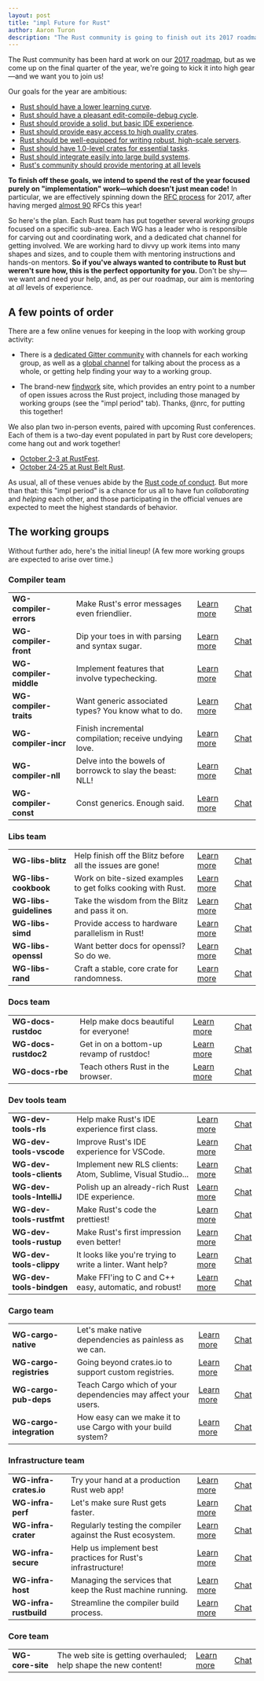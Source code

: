 ```yaml
---
layout: post
title: "impl Future for Rust"
author: Aaron Turon
description: "The Rust community is going to finish out its 2017 roadmap with a bang—and we want your help!"
---
```


The Rust community has been hard at work on our [2017 roadmap], but as we come
up on the final quarter of the year, we're going to kick it into high gear—and
we want you to join us!

[2017 roadmap]: https://github.com/rust-lang/rfcs/pull/1774

Our goals for the year are ambitious:

* [Rust should have a lower learning curve](https://github.com/rust-lang/rust-roadmap/issues/3).
* [Rust should have a pleasant edit-compile-debug cycle](https://github.com/rust-lang/rust-roadmap/issues/1).
* [Rust should provide a solid, but basic IDE experience](https://github.com/rust-lang/rust-roadmap/issues/2).
* [Rust should provide easy access to high quality crates](https://github.com/rust-lang/rust-roadmap/issues/9).
* [Rust should be well-equipped for writing robust, high-scale servers](https://github.com/rust-lang/rust-roadmap/issues/10).
* [Rust should have 1.0-level crates for essential tasks](https://github.com/rust-lang/rust-roadmap/issues/11).
* [Rust should integrate easily into large build systems](https://github.com/rust-lang/rust-roadmap/issues/12).
* [Rust's community should provide mentoring at all levels](https://github.com/rust-lang/rust-roadmap/issues/13)

**To finish off these goals, we intend to spend the rest of the year focused
purely on "implementation" work—which doesn't just mean code!** In particular, we
are effectively spinning down the [RFC process] for 2017, after having merged
[almost 90] RFCs this year!

[RFC process]: https://github.com/rust-lang/rfcs#rust-rfcs
[almost 90]: https://github.com/rust-lang/rfcs/pulls?utf8=%E2%9C%93&q=is%3Apr%20merged%3A%3E2017-01-01

So here's the plan. Each Rust team has put together several *working groups*
focused on a specific sub-area. Each WG has a leader who is responsible for
carving out and coordinating work, and a dedicated chat channel for getting
involved. We are working hard to divvy up work items into many shapes and sizes,
and to couple them with mentoring instructions and hands-on mentors. **So if
you've always wanted to contribute to Rust but weren't sure how, this is the
perfect opportunity for you.** Don't be shy—we want and need your help, and, as
per our roadmap, our aim is mentoring at *all* levels of experience.

## A few points of order

There are a few online venues for keeping in the loop with working group activity:

- There is a [dedicated Gitter community](https://gitter.im/rust-impl-period/)
  with channels for each working group, as well as
  a [global channel](https://gitter.im/rust-impl-period/Lobby) for talking about
  the process as a whole, or getting help finding your way to a working group.

- The brand-new [findwork](https://www.rustaceans.org/findwork) site, which
  provides an entry point to a number of open issues across the Rust project,
  including those managed by working groups (see the "impl period" tab). Thanks,
  @nrc, for putting this together!

We also plan two in-person events, paired with upcoming Rust conferences. Each
of them is a two-day event populated in part by Rust core developers; come hang
out and work together!

- [October 2-3 at RustFest](http://blog.rustfest.eu/this-week-in-rustfest-9-impl-days).
- [October 24-25 at Rust Belt Rust](https://goo.gl/forms/e9hmmsFw4owhhDf62).

As usual, all of these venues abide by the [Rust code of conduct]. But more than
that: this "impl period" is a chance for us all to have fun *collaborating* and
*helping* each other, and those participating in the official venues are
expected to meet the highest standards of behavior.

[Rust code of conduct]: https://www.rust-lang.org/conduct.html

## The working groups

Without further ado, here's the initial lineup! (A few more working groups are
expected to arise over time.)

### Compiler team

<table>
<tr>
    <td><b>WG-compiler-errors</b></td>
    <td>Make Rust's error messages even friendlier.</td>
    <td><a href="https://paper.dropbox.com/doc/Compiler-errors-FSZdfXAGo3uMQ1wuDcZcy">Learn more</a></td>
    <td><a href="https://gitter.im/rust-impl-period/WG-compiler-errors">Chat</a></td>
</tr>
<tr>
    <td><b>WG-compiler-front</b></td>
    <td>Dip your toes in with parsing and syntax sugar.</td>
    <td><a href="https://paper.dropbox.com/doc/Parser-and-Name-Resolution-Front-end-b0SZiNroIE1HK3lHKm8k7">Learn more</a></td>
    <td><a href="https://gitter.im/rust-impl-period/WG-compiler-front">Chat</a></td>
</tr>
<tr>
    <td><b>WG-compiler-middle</b></td>
    <td>Implement features that involve typechecking.</td>
    <td><a href="https://paper.dropbox.com/doc/Middle-Type-checker-XEPTHIWvzlvqkSC3cluTr">Learn more</a></td>
    <td><a href="https://gitter.im/rust-impl-period/WG-compiler-middle">Chat</a></td>
</tr>
<tr>
    <td><b>WG-compiler-traits</b></td>
    <td>Want generic associated types? You know what to do.</td>
    <td><a href="https://paper.dropbox.com/doc/Trait-system-LCgNlSbM5cPOyEyWdoqzW">Learn more</a></td>
    <td><a href="https://gitter.im/rust-impl-period/WG-compiler-traits">Chat</a></td>
</tr>
<tr>
    <td><b>WG-compiler-incr</b></td>
    <td>Finish incremental compilation; receive undying love.</td>
    <td><a href="https://paper.dropbox.com/doc/Incremental-Compilation-GtIsqsyiXfiyzOh99xp9R">Learn more</a></td>
    <td><a href="https://gitter.im/rust-impl-period/WG-compiler-incr">Chat</a></td>
</tr>
<tr>
    <td><b>WG-compiler-nll</b></td>
    <td>Delve into the bowels of borrowck to slay the beast: NLL!</td>
    <td><a href="https://paper.dropbox.com/doc/Non-Lexical-Lifetimes-u5uc6VxJic67K2ynmTiFV">Learn more</a></td>
    <td><a href="https://gitter.im/rust-impl-period/WG-compiler-nll">Chat</a></td>
</tr>
<tr>
    <td><b>WG-compiler-const</b></td>
    <td>Const generics. Enough said.</td>
    <td><a href="https://paper.dropbox.com/doc/Const-system-hNGg3H7sqnHb6nf39zpwl">Learn more</a></td>
    <td><a href="https://gitter.im/rust-impl-period/WG-compiler-const">Chat</a></td>
</tr>
</table>

### Libs team

<table>
<tr>
    <td><b>WG-libs-blitz</b></td>
    <td>Help finish off the Blitz before all the issues are gone!</td>
    <td><a href="https://paper.dropbox.com/doc/libz-blitz-ymXpoWVNDwVDigdrJ5o49">Learn more</a></td>
    <td><a href="https://gitter.im/rust-impl-period/WG-libs-blitz">Chat</a></td>
</tr>
<tr>
    <td><b>WG-libs-cookbook</b></td>
    <td>Work on bite-sized examples to get folks cooking with Rust.</td>
    <td><a href="https://paper.dropbox.com/doc/Rust-cookbook-DFaopl45jyZGWKI6iFDwD">Learn more</a></td>
    <td><a href="https://gitter.im/rust-impl-period/WG-libs-cookbook">Chat</a></td>
</tr>
<tr>
    <td><b>WG-libs-guidelines</b></td>
    <td>Take the wisdom from the Blitz and pass it on.</td>
    <td><a href="https://paper.dropbox.com/doc/API-Guidelines-bDAAOER4WHdxJ1XtEAFYs">Learn more</a></td>
    <td><a href="https://gitter.im/rust-impl-period/WG-libs-guidelines">Chat</a></td>
</tr>
<tr>
    <td><b>WG-libs-simd</b></td>
    <td>Provide access to hardware parallelism in Rust! </td>
    <td><a href="https://paper.dropbox.com/doc/simd-9H0xb83w1TD8Tc1yEG75M">Learn more</a></td>
    <td><a href="https://gitter.im/rust-impl-period/WG-libs-simd">Chat</a></td>
</tr>
<tr>
    <td><b>WG-libs-openssl</b></td>
    <td>Want better docs for openssl? So do we.</td>
    <td><a href="https://paper.dropbox.com/doc/OpenSSL-crate-FRMKrV0PjCVqFSBHfmNS5">Learn more</a></td>
    <td><a href="https://gitter.im/rust-impl-period/WG-libs-openssl">Chat</a></td>
</tr>
<tr>
    <td><b>WG-libs-rand</b></td>
    <td>Craft a stable, core crate for randomness.</td>
    <td><a href="https://github.com/rust-lang/rfcs/pull/2152">Learn more</a></td>
    <td><a href="https://gitter.im/rust-impl-period/WG-libs-rand">Chat</a></td>
</tr>
</table>

### Docs team

<table>
<tr>
    <td><b>WG-docs-rustdoc</b></td>
    <td>Help make docs beautiful for everyone!</td>
    <td><a href="https://paper.dropbox.com/doc/Rustdoc-issue-roundup-ZSIIXNDGEPozTM9axn0BO">Learn more</a></td>
    <td><a href="https://gitter.im/rust-impl-period/WG-docs-rustdoc">Chat</a></td>
</tr>
<tr>
    <td><b>WG-docs-rustdoc2</b></td>
    <td>Get in on a bottom-up revamp of rustdoc!</td>
    <td><a href="https://paper.dropbox.com/doc/WG-rustdoc2-3lxugWOmvpXC2eMaAQK04">Learn more</a></td>
    <td><a href="https://gitter.im/rust-impl-period/WG-docs-rustdoc2">Chat</a></td>
</tr>
<tr>
    <td><b>WG-docs-rbe</b></td>
    <td>Teach others Rust in the browser.</td>
    <td><a href="https://paper.dropbox.com/doc/WG-rbe-Tgd0wu70N6zSmACkNL3TI">Learn more</a></td>
    <td><a href="https://gitter.im/rust-impl-period/WG-docs-rbe">Chat</a></td>
</tr>
</table>

### Dev tools team

<table>
<tr>
    <td><b>WG-dev-tools-rls</b></td>
    <td>Help make Rust's IDE experience first class.</td>
    <td><a href="https://paper.dropbox.com/doc/Rust-Language-Server-RLS-XQbsngZNog9pkt0AfcMo7">Learn more</a></td>
    <td><a href="https://gitter.im/rust-impl-period/WG-dev-tools-rls">Chat</a></td>
</tr>
<tr>
    <td><b>WG-dev-tools-vscode</b></td>
    <td>Improve Rust's IDE experience for VSCode.</td>
    <td><a href="https://paper.dropbox.com/doc/Rust-support-in-Visual-Studio-Code-RZ34qWGwy04Xwc82NFi78">Learn more</a></td>
    <td><a href="https://gitter.im/rust-impl-period/WG-dev-tools-vscode">Chat</a></td>
</tr>
<tr>
    <td><b>WG-dev-tools-clients</b></td>
    <td>Implement new RLS clients: Atom, Sublime, Visual Studio...</td>
    <td><a href="https://paper.dropbox.com/doc/New-RLS-clients-VrtQKnZR4r3uLD1VBypRI">Learn more</a></td>
    <td><a href="https://gitter.im/rust-impl-period/WG-dev-tools-clients">Chat</a></td>
</tr>
<tr>
    <td><b>WG-dev-tools-IntelliJ</b></td>
    <td>Polish up an already-rich Rust IDE experience.</td>
    <td><a href="https://paper.dropbox.com/doc/Intellij-Rust-IYJGtI7uAjdqr2igv4Y7r">Learn more</a></td>
    <td><a href="https://gitter.im/rust-impl-period/WG-dev-tools-IntelliJ">Chat</a></td>
</tr>
<tr>
    <td><b>WG-dev-tools-rustfmt</b></td>
    <td>Make Rust's code the prettiest!</td>
    <td><a href="https://paper.dropbox.com/doc/rustfmt-7yTxFPEHtV6jktqZ2pRj1">Learn more</a></td>
    <td><a href="https://gitter.im/rust-impl-period/WG-dev-tools-rustfmt">Chat</a></td>
</tr>
<tr>
    <td><b>WG-dev-tools-rustup</b></td>
    <td>Make Rust's first impression even better!</td>
    <td><a href="https://paper.dropbox.com/doc/rustup-mngGQUtX1UkBay3wgOGJi">Learn more</a></td>
    <td><a href="https://gitter.im/rust-impl-period/WG-dev-tools-rustup">Chat</a></td>
</tr>
<tr>
    <td><b>WG-dev-tools-clippy</b></td>
    <td>It looks like you're trying to write a linter. Want help?</td>
    <td><a href="https://paper.dropbox.com/doc/Clippy-integration-and-improvements-gebwGlwNOoy6UGLspGO4T">Learn more</a></td>
    <td><a href="https://gitter.im/rust-impl-period/WG-dev-tools-clippy">Chat</a></td>
</tr>
<tr>
    <td><b>WG-dev-tools-bindgen</b></td>
    <td>Make FFI'ing to C and C++ easy, automatic, and robust!</td>
    <td><a href="https://paper.dropbox.com/doc/bindgen-xTXplHlfqJpnDvPhMqmfW">Learn more</a></td>
    <td><a href="https://gitter.im/rust-impl-period/WG-dev-tools-bindgen">Chat</a></td>
</tr>
</table>

### Cargo team

<table>
<tr>
    <td><b>WG-cargo-native</b></td>
    <td>Let's make native dependencies as painless as we can.</td>
    <td><a href="https://paper.dropbox.com/doc/Declarative-native-dependencies-iLRUq6Zt2tPtLWE9IyLqS">Learn more</a></td>
    <td><a href="https://gitter.im/rust-impl-period/WG-cargo-native">Chat</a></td>
</tr>
<tr>
    <td><b>WG-cargo-registries</b></td>
    <td>Going beyond crates.io to support custom registries.</td>
    <td><a href="https://paper.dropbox.com/doc/Cargo-Multiple-Registries-IrW9bRuZ1rdc4o9UPdQM9">Learn more</a></td>
    <td><a href="https://gitter.im/rust-impl-period/WG-cargo-registries">Chat</a></td>
</tr>
<tr>
    <td><b>WG-cargo-pub-deps</b></td>
    <td>Teach Cargo which of your dependencies may affect your users.</td>
    <td><a href="https://paper.dropbox.com/doc/Cargo-pubpriv-dependencies-JDXpDtGRnz8CY3KYlcUBD">Learn more</a></td>
    <td><a href="https://gitter.im/rust-impl-period/WG-cargo-pub-deps">Chat</a></td>
</tr>
<tr>
    <td><b>WG-cargo-integration</b></td>
    <td>How easy can we make it to use Cargo with your build system?</td>
    <td><a href="https://paper.dropbox.com/doc/Cargo-build-system-integration-1sqRG8uyCqxv9EfoS8cco">Learn more</a></td>
    <td><a href="https://gitter.im/rust-impl-period/WG-cargo-integration">Chat</a></td>
</tr>
</table>

### Infrastructure team

<table>
<tr>
    <td><b>WG-infra-crates.io</b></td>
    <td>Try your hand at a production Rust web app!</td>
    <td><a href="https://paper.dropbox.com/doc/Crates.io-g8NWnnNIeTq8DaqjGoZLr">Learn more</a></td>
    <td><a href="https://gitter.im/rust-impl-period/WG-infra-crates.io">Chat</a></td>
</tr>
<tr>
    <td><b>WG-infra-perf</b></td>
    <td>Let's make sure Rust gets faster.</td>
    <td><a href="https://paper.dropbox.com/doc/Perf.rlo-dp5rp6tSg7bOMmQwLygp4">Learn more</a></td>
    <td><a href="https://gitter.im/rust-impl-period/WG-infra-perf">Chat</a></td>
</tr>
<tr>
    <td><b>WG-infra-crater</b></td>
    <td>Regularly testing the compiler against the Rust ecosystem.</td>
    <td><a href="https://paper.dropbox.com/doc/Crater-D7DpG48tMhhHhrUm8kyhY">Learn more</a></td>
    <td><a href="https://gitter.im/rust-impl-period/WG-infra-crater">Chat</a></td>
</tr>
<tr>
    <td><b>WG-infra-secure</b></td>
    <td>Help us implement best practices for Rust's infrastructure!</td>
    <td><a href="https://paper.dropbox.com/doc/Securing-Infrastructure-xq5FfLQs1hkxwgxDsHi2Z">Learn more</a></td>
    <td><a href="https://gitter.im/rust-impl-period/WG-infra-secure">Chat</a></td>
</tr>
<tr>
    <td><b>WG-infra-host</b></td>
    <td>Managing the services that keep the Rust machine running.</td>
    <td><a href="https://paper.dropbox.com/doc/Host-WiqosInW7SpUblFVGKeOo">Learn more</a></td>
    <td><a href="https://gitter.im/rust-impl-period/WG-infra-host">Chat</a></td>
</tr>
<tr>
    <td><b>WG-infra-rustbuild</b></td>
    <td>Streamline the compiler build process.</td>
    <td><a href="https://paper.dropbox.com/doc/Rustbuild-Cz96pk6FBtP54JClTCDNd">Learn more</a></td>
    <td><a href="https://gitter.im/rust-impl-period/WG-infra-rustbuild">Chat</a></td>
</tr>
</table>

### Core team

<table>
<tr>
    <td><b>WG-core-site</b></td>
    <td>The web site is getting overhauled; help shape the new content!</td>
    <td><a href="https://paper.dropbox.com/doc/rust-lang.org-content-improvement-uGns2d39DFgT0X9FQg0yD">Learn more</a></td>
    <td><a href="https://gitter.im/rust-impl-period/WG-core-site">Chat</a></td>
</tr>
</table>
